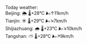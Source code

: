 Today weather:  
Beijing: 🌦   🌡️+28°C 🌬️↑11km/h  
Tianjin: ☀️   🌡️+29°C 🌬️↘7km/h  
Shijiazhuang: 🌧   🌡️+23°C 🌬️↘10km/h  
Tangshan: ⛅️  🌡️+28°C 🌬️↗9km/h  
